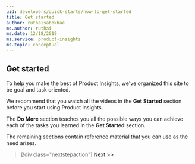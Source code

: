 ```yaml
---
uid: developers/quick-starts/how-to-get-started
title: Get started
author: ruthaisabokhae
ms.author: ruthai
ms.date: 12/18/2019
ms.service: product-insights
ms.topic: conceptual
---
```


## Get started

To help you make the best of Product Insights, we've organized this site to be goal and task oriented.

We recommend that you watch all the videos in the **Get Started** section before you start using Product Insights.

The **Do More** section teaches you all the possible ways you can achieve each of the tasks you learned in the **Get Started** section.
  
The remaining sections contain reference material that you can use as the need arises.

> [!div class="nextstepaction"]
> [Next >>](view-signals.md)
